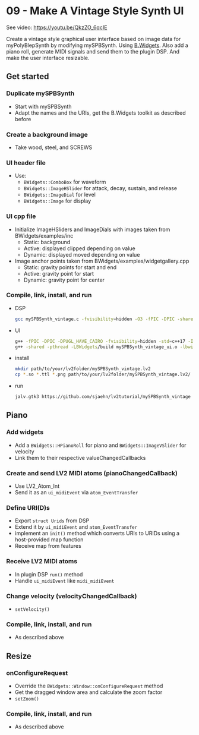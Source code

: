 # 09 - Make A Vintage Style Synth UI

See video: https://youtu.be/QkzZO_6qcIE

Create a vintage style graphical user interface based on image data for
myPolyBlepSynth by modifying mySPBSynth. Using
[B.Widgets](https://github.com/sjaehn/BWidgets). Also add a piano roll,
generate MIDI signals and send them to the plugin DSP. And make the user
interface resizable.

## Get started

### Duplicate mySPBSynth

* Start with mySPBSynth
* Adapt the names and the URIs, get the B.Widgets toolkit as described before

### Create a background image

* Take wood, steel, and SCREWS

### UI header file

* Use:
    * `BWidgets::ComboBox` for  waveform
    * `BWidgets::ImageHSlider` for attack, decay, sustain, and release
    * `BWidgets::ImageDial` for level
    * `BWidgets::Image` for display

### UI cpp file

* Initialize ImageHSliders and ImageDials with images taken from
BWidgets/examples/inc
    * Static: background
    * Active: displayed clipped depending on value
    * Dynamic: displayed moved depending on value
* Image anchor points taken from BWidgets/examples/widgetgallery.cpp
    * Static: gravity points for start and end
    * Active: gravity point for start
    * Dynamic: gravity point for center

### Compile, link, install, and run

* DSP

    ```sh
    gcc mySPBSynth_vintage.c -fvisibility=hidden -O3 -fPIC -DPIC -shared -pthread `pkg-config --cflags lv2` -Wl,-Bstatic `pkg-config --libs --static lv2` -Wl,-Bdynamic -lm -o mySPBSynth_vintage.so
    ```

* UI

    ```sh
    g++ -fPIC -DPIC -DPUGL_HAVE_CAIRO -fvisibility=hidden -std=c++17 -IBWidgets/include mySPBSynth_vintage_ui.cpp `pkg-config --cflags lv2 cairo x11` -c
    g++ -shared -pthread -LBWidgets/build mySPBSynth_vintage_ui.o -lbwidgetscore -lcairoplus -lpugl `pkg-config --libs lv2 cairo x11` -o mySPBSynth_vintage_ui.so
    ```

* install

    ```sh
    mkdir path/to/your/lv2folder/mySPBSynth_vintage.lv2
    cp *.so *.ttl *.png path/to/your/lv2folder/mySPBSynth_vintage.lv2/
    ```

* run

    ```sh
    jalv.gtk3 https://github.com/sjaehn/lv2tutorial/mySPBSynth_vintage
    ```

## Piano

### Add widgets

* Add a `BWidgets::HPianoRoll` for piano and `BWidgets::ImageVSlider` for velocity
* Link them to their respective valueChangedCallbacks

### Create and send LV2 MIDI atoms (pianoChangedCallback)

* Use LV2_Atom_Int
* Send it as an `ui_midiEvent` via `atom_EventTransfer`

### Define URI(D)s

* Export `struct Urids` from DSP
* Extend it by `ui_midiEvent` and `atom_EventTransfer`
* implement an `init()` method which converts URIs to URIDs using a host-provided map function
* Receive map from features

### Receive LV2 MIDI atoms

* In plugin DSP `run()` method
* Handle `ui_midiEvent` like `midi_midiEvent`

### Change velocity (velocityChangedCallback)

* `setVelocity()`

### Compile, link, install, and run

* As described above

## Resize

### onConfigureRequest

* Override the `BWidgets::Window::onConfigureRequest` method
* Get the dragged window area and calculate the zoom factor
* `setZoom()`

### Compile, link, install, and run

* As described above
